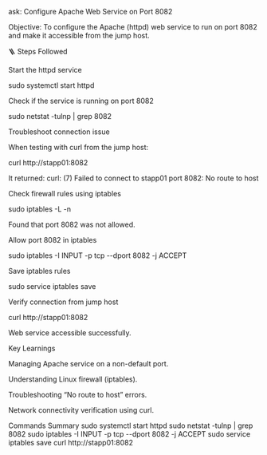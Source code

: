 ask: Configure Apache Web Service on Port 8082

Objective:
To configure the Apache (httpd) web service to run on port 8082 and make it accessible from the jump host.

🪜 Steps Followed

Start the httpd service

sudo systemctl start httpd


Check if the service is running on port 8082

sudo netstat -tulnp | grep 8082


Troubleshoot connection issue

When testing with curl from the jump host:

curl http://stapp01:8082


It returned:
curl: (7) Failed to connect to stapp01 port 8082: No route to host

Check firewall rules using iptables

sudo iptables -L -n


Found that port 8082 was not allowed.

Allow port 8082 in iptables

sudo iptables -I INPUT -p tcp --dport 8082 -j ACCEPT


Save iptables rules

sudo service iptables save


Verify connection from jump host

curl http://stapp01:8082


 Web service accessible successfully.

Key Learnings

Managing Apache service on a non-default port.

Understanding Linux firewall (iptables).

Troubleshooting “No route to host” errors.

Network connectivity verification using curl.

Commands Summary
sudo systemctl start httpd
sudo netstat -tulnp | grep 8082
sudo iptables -I INPUT -p tcp --dport 8082 -j ACCEPT
sudo service iptables save
curl http://stapp01:8082
